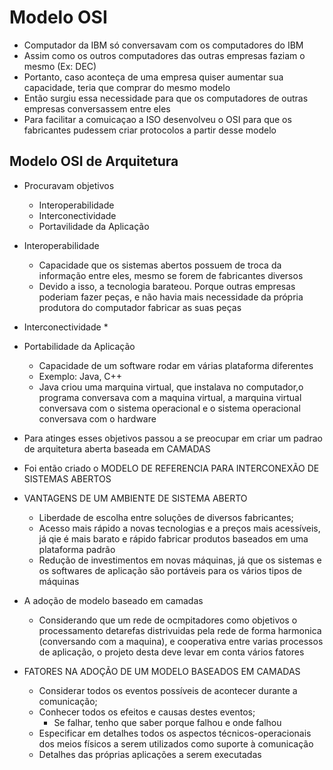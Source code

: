 # Modelo OSI
* Computador da IBM só conversavam com os computadores do IBM
* Assim como os outros computadores das outras empresas faziam o mesmo (Ex: DEC)
* Portanto, caso aconteça de uma empresa quiser aumentar sua capacidade, teria que comprar do mesmo modelo
* Então surgiu essa necessidade para que os computadores de outras empresas conversassem entre eles
* Para facilitar a comuicaçao a ISO desenvolveu o OSI para que os fabricantes pudessem criar protocolos a partir desse modelo

## Modelo OSI de Arquitetura
* Procuravam objetivos
  * Interoperabilidade
  * Interconectividade
  * Portavilidade da Aplicação
 
* Interoperabilidade
  * Capacidade que os sistemas abertos possuem de troca da informação entre eles, mesmo se forem de fabricantes diversos
  * Devido a isso, a tecnologia barateou. Porque outras empresas poderiam fazer peças, e não havia mais necessidade da própria produtora do computador fabricar as suas peças
 
* Interconectividade
  *
   
* Portabilidade da Aplicação
  * Capacidade de um software rodar em várias plataforma diferentes
  * Exemplo: Java, C++
  * Java criou uma marquina virtual, que instalava no computador,o programa conversava com a maquina virtual, a marquina virtual conversava com o sistema operacional e o sistema operacional conversava com o hardware

* Para atinges esses objetivos passou a se preocupar em criar um padrao de arquitetura aberta baseada em CAMADAS
* Foi então criado o MODELO DE REFERENCIA PARA INTERCONEXÃO DE SISTEMAS ABERTOS

* VANTAGENS DE UM AMBIENTE DE SISTEMA ABERTO
  * Liberdade de escolha entre soluções de diversos fabricantes;
  * Acesso mais rápido a novas tecnologias e a preços mais acessíveis, já qie é mais barato e rápido fabricar produtos baseados em uma plataforma padrão
  * Redução de investimentos em novas máquinas, já que os sistemas e os softwares de aplicação são portáveis para os vários tipos de máquinas

* A adoção de modelo baseado em camadas
  * Considerando que um rede de ocmpitadores como objetivos o processamento detarefas distrivuidas pela rede de forma harmonica (conversando com a maquina), e cooperativa entre varias processos de aplicação, o projeto desta deve levar em conta vários fatores

* FATORES NA ADOÇÃO DE UM MODELO BASEADOS EM CAMADAS
  * Considerar todos os eventos possíveis de acontecer durante a comunicação;
  * Conhecer todos os efeitos e causas destes eventos;
    * Se falhar, tenho que saber porque falhou e onde falhou
  * Especificar em detalhes todos os aspectos técnicos-operacionais dos meios físicos a serem utilizados como suporte à comunicação
  *  Detalhes das próprias aplicações a serem executadas
